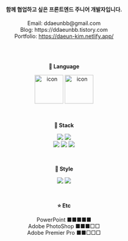 
<h4 align="center">
함께 협업하고 싶은 프론트엔드 주니어 개발자입니다.
</h4>

<p align="center">
<span>Email: ddaeunbb@gmail.com</span>
<br>
<span>Blog: <a>https://ddaeunbb.tistory.com</a></span>
<br>
<span>Portfolio: <a href="https://daeun-kim.netlify.app/">https://daeun-kim.netlify.app/</a></span>
</p>

<br>
<br>

<p align="center">
<strong><span>🍚 Language</span></strong>
<div align="center">
<img src="https://techstack-generator.vercel.app/js-icon.svg" alt="icon" width="75" height="75" />
<img src="https://techstack-generator.vercel.app/ts-icon.svg" alt="icon" width="75" height="75" />
</div>
</p>

<br>

<p align="center">
<strong><span>🍞 Stack</span></strong>
<div align="center">
<img src="https://img.shields.io/badge/React-61DAFC?style=for-the-badge&logo=React&logoColor=black" />
<img src="https://img.shields.io/badge/ReactRouter-CA4245?style=for-the-badge&logo=ReactRouter&logoColor=white" />
<br>
<img src="https://img.shields.io/badge/Redux-764ABC?style=for-the-badge&logo=Redux&logoColor=white" />
<img src="https://img.shields.io/badge/Axios-5A29E4?style=for-the-badge&logo=Axios&logoColor=white" />
<img src="https://img.shields.io/badge/ReactQuery-FF4154?style=for-the-badge&logo=ReactQuery&logoColor=white" />
</div>
</p>

<br>

<p align="center">
<strong><span>🌈 Style</span></strong>
<div align="center">
<img src="https://img.shields.io/badge/styled-components-DB7093?style=for-the-badge&logo=styled-components&logoColor=white">
<img src="https://img.shields.io/badge/Tailwind-06B6D4?style=for-the-badge&logo=Tailwind CSS&logoColor=white">
</div>
</p>

<br>

<p align="center">
<strong><span>⭐️ Etc</span></strong>
<div align="center">
PowerPoint ■■■■■
<br>
Adobe PhotoShop ■■■□□
<br>
Adobe Premier Pro ■■□□□
</p>
